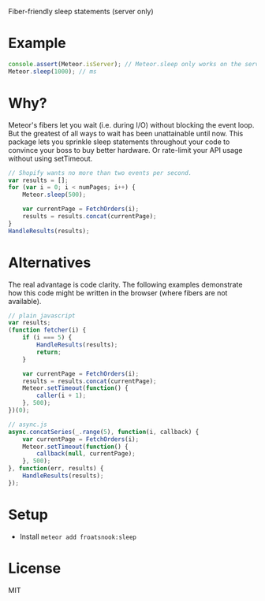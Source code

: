 Fiber-friendly sleep statements (server only)

Example
=======
```javascript
console.assert(Meteor.isServer); // Meteor.sleep only works on the server
Meteor.sleep(1000); // ms
```

Why?
====
Meteor's fibers let you wait (i.e. during I/O) without blocking the event
loop.  But the greatest of all ways to wait has been unattainable until now.
This package lets you sprinkle sleep statements throughout your code to
convince your boss to buy better hardware.  Or rate-limit your API usage
without using setTimeout.

```javascript
// Shopify wants no more than two events per second.
var results = [];
for (var i = 0; i < numPages; i++) {
    Meteor.sleep(500);

    var currentPage = FetchOrders(i);
    results = results.concat(currentPage);
}
HandleResults(results);
```

Alternatives
============
The real advantage is code clarity.  The following examples demonstrate how
this code might be written in the browser (where fibers are not available).

```javascript
// plain javascript
var results;
(function fetcher(i) {
    if (i === 5) {
        HandleResults(results);
        return;
    }

    var currentPage = FetchOrders(i);
    results = results.concat(currentPage);
    Meteor.setTimeout(function() {
        caller(i + 1);
    }, 500);
})(0);
```

```javascript
// async.js
async.concatSeries(_.range(5), function(i, callback) {
    var currentPage = FetchOrders(i);
    Meteor.setTimeout(function() {
        callback(null, currentPage);
    }, 500);
}, function(err, results) {
    HandleResults(results);
});
```

Setup
=====
* Install `meteor add froatsnook:sleep`

License
=======
MIT

